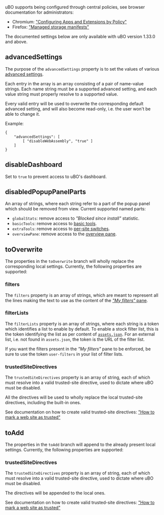 uBO supports being configured through central policies, see browser documentation for administrators:

- Chromium: ["Configuring Apps and Extensions by Policy"](https://www.chromium.org/administrators/configuring-policy-for-extensions)
- Firefox: ["Managed storage manifests"](https://developer.mozilla.org/en-US/docs/Mozilla/Add-ons/WebExtensions/Native_manifests#Managed_storage_manifests)

The documented settings below are only available with uBO version 1.33.0 and above.

## advancedSettings

The purpose of the `advancedSettings` property is to set the values of various [advanced settings](./Advanced-settings).

Each entry in the array is an array consisting of a pair of name-value strings. Each name string must be a supported advanced setting, and each value string must properly resolve to a supported value.

Every valid entry will be used to overwrite the corresponding default advanced setting, and will also become read-only, i.e. the user won't be able to change it.

Example:

    {
        "advancedSettings": [
            [ "disableWebAssembly", "true" ]
        ]
    }

## disableDashboard

Set to `true` to prevent access to uBO's dashboard.

## disabledPopupPanelParts

An array of strings, where each string refer to a part of the popup panel which should be removed from view. Current supported named parts:

- `globalStats`: remove access to _"Blocked since install"_ statistic.
- `basicTools`: remove access to [basic tools](./Quick-guide:-popup-user-interface#the-tools).
- `extraTools`: remove access to [per-site switches](./Quick-guide:-popup-user-interface#the-per-site-switches).
- `overviewPane`: remove access to the [overview pane](./Quick-guide:-popup-user-interface#the-overview-panel).

## toOverwrite

The properties in the `toOverwrite` branch will wholly replace the corresponding local settings. Currently, the following properties are supported:

### filters

The `filters` property is an array of strings, which are meant to represent all the lines making the text to use as the content of the [_"My filters"_ pane](./Dashboard:-My-filters).

### filterLists

The `filterLists` property is an array of strings, where each string is a token which identifies a list to enable by default. To enable a stock filter list, this is the token identifying the list as per content of [`assets.json`](https://github.com/gorhill/uBlock/blob/master/assets/assets.json). For an external list, i.e. not found in `assets.json`, the token is the URL of the filter list.

If you want the filters present in the _"My filters"_ pane to be enforced, be sure to use the token `user-filters` in your list of filter lists.

### trustedSiteDirectives

The `trustedSiteDirectives` property is an array of string, each of which must resolve into a valid trusted-site directive, used to dictate where uBO must be disabled.

All the directives will be used to wholly replace the local trusted-site directives, including the built-in ones.

See documentation on how to create valid trusted-site directives: ["How to mark a web site as trusted"](./How-to-mark-a-web-site-as-trusted)

## toAdd

The properties in the `toAdd` branch will append to the already present local settings. Currently, the following properties are supported:

### trustedSiteDirectives

The `trustedSiteDirectives` property is an array of string, each of which must resolve into a valid trusted-site directive, used to dictate where uBO must be disabled.

The directives will be appended to the local ones.

See documentation on how to create valid trusted-site directives: ["How to mark a web site as trusted"](./How-to-mark-a-web-site-as-trusted)
